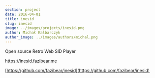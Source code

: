 ```yaml
---
section: project
date: 2016-04-01
title: inesid
slug: inesid
image: ../images/projects/inesid.png
author: Michał Kalbarczyk
author_image: ../images/authors/michal.png
---
```


Open source Retro Web SID Player

https://inesid.fazibear.me

[https://github.com/fazibear/inesid](https://github.com/fazibear/inesid)

